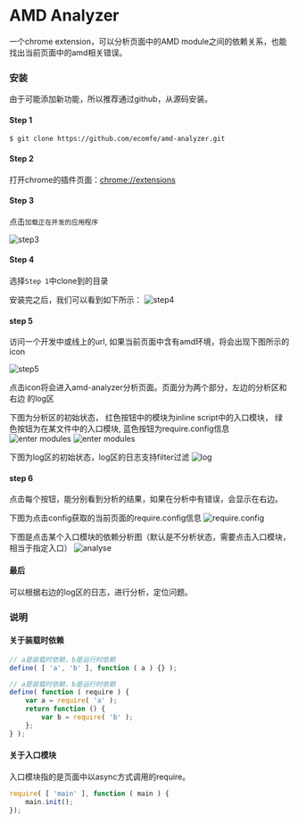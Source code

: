 AMD Analyzer
=====================

一个chrome extension，可以分析页面中的AMD module之间的依赖关系，也能找出当前页面中的amd相关错误。


### 安装

由于可能添加新功能，所以推荐通过github，从源码安装。

#### Step 1

```
$ git clone https://github.com/ecomfe/amd-analyzer.git
```

#### Step 2

打开chrome的插件页面：[chrome://extensions](chrome://extensions)

#### Step 3

点击`加载正在开发的应用程序`

![step3](http://boscdn.bpc.baidu.com/mms-res/amd/install.png)

#### Step 4

选择`Step 1`中clone到的目录

安装完之后，我们可以看到如下所示：
![step4](http://boscdn.bpc.baidu.com/mms-res/amd/app.png)


#### step 5

访问一个开发中或线上的url, 如果当前页面中含有amd环境，将会出现下图所示的icon

![step5](http://boscdn.bpc.baidu.com/mms-res/amd/enter.png)

点击icon将会进入amd-analyzer分析页面。页面分为两个部分，左边的分析区和右边 的log区

下图为分析区的初始状态， 红色按钮中的模块为inline script中的入口模块， 绿色按钮为在某文件中的入口模块, 蓝色按钮为require.config信息
![enter modules](http://boscdn.bpc.baidu.com/mms-res/amd/entermodules.png)
![enter modules](http://boscdn.bpc.baidu.com/mms-res/amd/entermodules2.png)

下图为log区的初始状态，log区的日志支持filter过滤
![log](http://boscdn.bpc.baidu.com/mms-res/amd/info.png)


#### step 6

点击每个按钮，能分别看到分析的结果，如果在分析中有错误，会显示在右边。

下图为点击config获取的当前页面的require.config信息
![require.config](http://boscdn.bpc.baidu.com/mms-res/amd/config.png)

下图是点击某个入口模块的依赖分析图（默认是不分析状态，需要点击入口模块，相当于指定入口）
![analyse](http://boscdn.bpc.baidu.com/mms-res/amd/analyse.png)


#### 最后

可以根据右边的log区的日志，进行分析，定位问题。


### 说明

#### 关于装载时依赖

```javascript
// a是装载时依赖，b是运行时依赖
define( [ 'a', 'b' ], function ( a ) {} );

// a是装载时依赖，b是运行时依赖
define( function ( require ) {
    var a = require( 'a' );
    return function () {
        var b = require( 'b' );
    };
} );
```

#### 关于入口模块

入口模块指的是页面中以async方式调用的require。

```javascript
require( [ 'main' ], function ( main ) {
    main.init();
});
```












